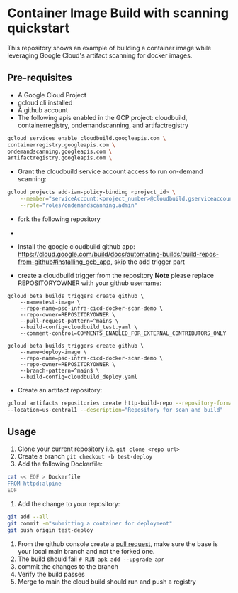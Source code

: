 # Container Image Build with scanning quickstart

This repository shows an example of building a container image while leveraging Google Cloud's artifact scanning for docker images.

## Pre-requisites
* A Google Cloud Project
* gcloud cli installed
* A github account
* The following apis enabled in the GCP project: cloudbuild, containerregistry, ondemandscanning, and artifactregistry

```bash
gcloud services enable cloudbuild.googleapis.com \ 
containerregistry.googleapis.com \
ondemandscanning.googleapis.com \
artifactregistry.googleapis.com \
```
* Grant the cloudbuild service account access to run on-demand scanning:
```bash
gcloud projects add-iam-policy-binding <project_id> \
    --member="serviceAccount:<project_number>@cloudbuild.gserviceaccount.com" \
    --role="roles/ondemandscanning.admin"
```

* fork the following repository

* 

* Install the google cloudbuild github app: https://cloud.google.com/build/docs/automating-builds/build-repos-from-github#installing_gcb_app, skip the add trigger part

* create a cloudbuild trigger from the repository <b>Note</b> please replace REPOSITORYOWNER with your github username:
```
gcloud beta builds triggers create github \
    --name=test-image \
    --repo-name=pso-infra-cicd-docker-scan-demo \
    --repo-owner=REPOSITORYOWNER \
    --pull-request-pattern=^main$ \
    --build-config=cloudbuild_test.yaml \
    --comment-control=COMMENTS_ENABLED_FOR_EXTERNAL_CONTRIBUTORS_ONLY
```
```
gcloud beta builds triggers create github \
    --name=deploy-image \
    --repo-name=pso-infra-cicd-docker-scan-demo \
    --repo-owner=REPOSITORYOWNER \
    --branch-pattern=^main$ \
    --build-config=cloudbuild_deploy.yaml
```
* Create an artifact repository:
```bash
gcloud artifacts repositories create http-build-repo --repository-format=docker \
--location=us-central1 --description="Repository for scan and build"
```



## Usage

1. Clone your current repository i.e. ```git clone <repo url>```
1. Create a branch ```git checkout -b test-deploy```
1. Add the following Dockerfile:
```bash
cat << EOF > Dockerfile
FROM httpd:alpine
EOF
```
1. Add the change to your repository:
``` bash
git add --all
git commit -m"submitting a container for deployment"
git push origin test-deploy
```
1. From the github console create a [pull request](https://docs.github.com/en/pull-requests/collaborating-with-pull-requests/proposing-changes-to-your-work-with-pull-requests/creating-a-pull-request), make sure the base is your local main branch and not the forked one.
1. The build should fail
`# RUN apk add --upgrade apr`
1. commit the changes to the branch
1. Verify the build passes 
1. Merge to main the cloud build should run and push a registry
